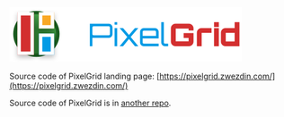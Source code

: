 <a href="https://pixelgrid.zwezdin.com"><img src="media/logo.svg" title="PixelGrid" alt="PixelGrid" /></a>

Source code of PixelGrid landing page: [https://pixelgrid.zwezdin.com/](https://pixelgrid.zwezdin.com/)

Source code of PixelGrid is in [another repo](https://github.com/pixel-grid/pixelgrid).
